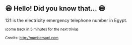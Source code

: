 ## :smile: Hello! Did you know that... :smile:
121 is the electricity emergency telephone number in Egypt.

<sup>(come back in 5 minutes for the next trivia)</sup>


<sup>Credits: http://numbersapi.com</sup>
